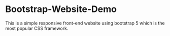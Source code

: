 # Bootstrap-Website-Demo
This is a simple responsive front-end website using bootstrap 5 which is the most popular CSS framework.
